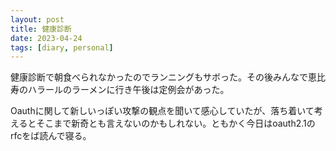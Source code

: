 ```yaml
---
layout: post
title: 健康診断
date: 2023-04-24
tags: [diary, personal]
---
```

健康診断で朝食べられなかったのでランニングもサボった。その後みんなで恵比寿のハラールのラーメンに行き午後は定例会があった。

Oauthに関して新しいっぽい攻撃の観点を聞いて感心していたが、落ち着いて考えるとそこまで新奇とも言えないのかもしれない。ともかく今日はoauth2.1のrfcをば読んで寝る。
